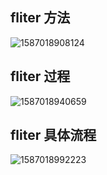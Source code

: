 ## fliter 方法

![1587018908124](C:\Users\FP.LAPTOP-GU00DUT3\AppData\Roaming\Typora\typora-user-images\1587018908124.png)

## fliter 过程

![1587018940659](C:\Users\FP.LAPTOP-GU00DUT3\AppData\Roaming\Typora\typora-user-images\1587018940659.png)



## fliter 具体流程

![1587018992223](C:\Users\FP.LAPTOP-GU00DUT3\AppData\Roaming\Typora\typora-user-images\1587018992223.png)
